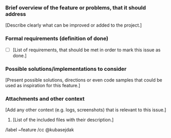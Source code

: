 ### Brief overview of the feature or problems, that it should address
[Describe clearly what can be improved or added to the project.]

### Formal requirements (definition of done)

- [ ] [List of requirements, that should be met in order to mark this issue as done.]

### Possible solutions/implementations to consider
[Present possible solutions, directions or even code samples that could be used as inspiration for this feature.]

### Attachments and other context
[Add any other context (e.g. logs, screenshots) that is relevant to this issue.]

1. [List of the included files with their description.]

/label ~feature
/cc @kubasejdak
